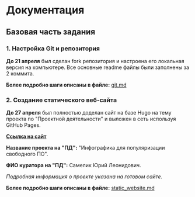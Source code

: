 # Документация

## Базовая часть задания

### 1. Настройка Git и репозитория
**До 21 апреля** был сделан fork репозитория и настроена его локальная версия на компьютере. 
Все основные readme файлы были заполнены за 2 коммита.

**Более подробно шаги описаны в файле:** [git.md](git.md)

### 2. Создание статического веб-сайта
**До 27 апреля** был полностью доделан сайт на базе Hugo на тему проекта по 
"Проектной деятельности" и выложен в сеть используя GitHub Pages.

**[Ссылка на сайт](https://cdarvian.github.io/practice-2025/)**

**Название проекта на "ПД":** "Инфографика для популяризации свободного ПО".

**ФИО куратора на "ПД":** Самелик Юрий Леонидович.

_Подробная информация о проекте указана на готовом сайте._

**Более подробно шаги описаны в файле:** [static_website.md](static_website.md)

